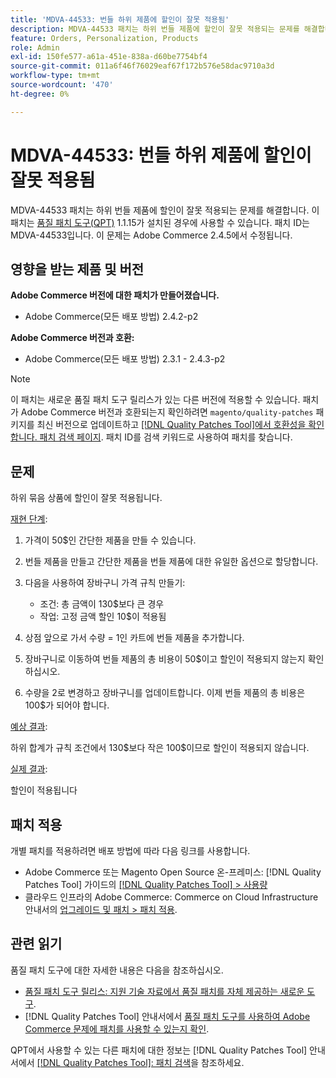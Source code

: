 ```yaml
---
title: 'MDVA-44533: 번들 하위 제품에 할인이 잘못 적용됨'
description: MDVA-44533 패치는 하위 번들 제품에 할인이 잘못 적용되는 문제를 해결합니다. 이 패치는 [Quality Patches Tool (QPT)](https://experienceleague.adobe.com/ko/docs/commerce-operations/tools/quality-patches-tool/quality-patches-tool-to-self-serve-quality-patches) 1.1.15가 설치된 경우 사용할 수 있습니다. 패치 ID는 MDVA-44533입니다. 이 문제는 Adobe Commerce 2.4.5에서 수정됩니다.
feature: Orders, Personalization, Products
role: Admin
exl-id: 150fe577-a61a-451e-838a-d60be7754bf4
source-git-commit: 011a6f46f76029eaf67f172b576e58dac9710a3d
workflow-type: tm+mt
source-wordcount: '470'
ht-degree: 0%

---
```


# MDVA-44533: 번들 하위 제품에 할인이 잘못 적용됨

MDVA-44533 패치는 하위 번들 제품에 할인이 잘못 적용되는 문제를 해결합니다. 이 패치는 [품질 패치 도구(QPT)](https://experienceleague.adobe.com/ko/docs/commerce-operations/tools/quality-patches-tool/quality-patches-tool-to-self-serve-quality-patches) 1.1.15가 설치된 경우에 사용할 수 있습니다. 패치 ID는 MDVA-44533입니다. 이 문제는 Adobe Commerce 2.4.5에서 수정됩니다.

## 영향을 받는 제품 및 버전

**Adobe Commerce 버전에 대한 패치가 만들어졌습니다.**

* Adobe Commerce(모든 배포 방법) 2.4.2-p2

**Adobe Commerce 버전과 호환:**

* Adobe Commerce(모든 배포 방법) 2.3.1 - 2.4.3-p2

>[!NOTE]
>
>이 패치는 새로운 품질 패치 도구 릴리스가 있는 다른 버전에 적용할 수 있습니다. 패치가 Adobe Commerce 버전과 호환되는지 확인하려면 `magento/quality-patches` 패키지를 최신 버전으로 업데이트하고 [[!DNL Quality Patches Tool]에서 호환성을 확인합니다. 패치 검색 페이지](https://experienceleague.adobe.com/ko/docs/commerce-operations/tools/quality-patches-tool/quality-patches-tool-to-self-serve-quality-patches). 패치 ID를 검색 키워드로 사용하여 패치를 찾습니다.

## 문제

하위 묶음 상품에 할인이 잘못 적용됩니다.

<u>재현 단계</u>:

1. 가격이 50$인 간단한 제품을 만들 수 있습니다.
1. 번들 제품을 만들고 간단한 제품을 번들 제품에 대한 유일한 옵션으로 할당합니다.
1. 다음을 사용하여 장바구니 가격 규칙 만들기:

   * 조건: 총 금액이 130$보다 큰 경우
   * 작업: 고정 금액 할인 10$이 적용됨

1. 상점 앞으로 가서 수량 = 1인 카트에 번들 제품을 추가합니다.
1. 장바구니로 이동하여 번들 제품의 총 비용이 50$이고 할인이 적용되지 않는지 확인하십시오.
1. 수량을 2로 변경하고 장바구니를 업데이트합니다. 이제 번들 제품의 총 비용은 100$가 되어야 합니다.

<u>예상 결과</u>:

하위 합계가 규칙 조건에서 130\$보다 작은 100\$이므로 할인이 적용되지 않습니다.

<u>실제 결과</u>:

할인이 적용됩니다

## 패치 적용

개별 패치를 적용하려면 배포 방법에 따라 다음 링크를 사용합니다.

* Adobe Commerce 또는 Magento Open Source 온-프레미스: [!DNL Quality Patches Tool] 가이드의 [[!DNL Quality Patches Tool] > 사용량](/help/tools/quality-patches-tool/usage.md)
* 클라우드 인프라의 Adobe Commerce: Commerce on Cloud Infrastructure 안내서의 [업그레이드 및 패치 > 패치 적용](https://experienceleague.adobe.com/docs/commerce-cloud-service/user-guide/develop/upgrade/apply-patches.html?lang=ko).

## 관련 읽기

품질 패치 도구에 대한 자세한 내용은 다음을 참조하십시오.

* [품질 패치 도구 릴리스: 지원 기술 자료에서 품질 패치를 자체 제공하는 새로운 도구](https://experienceleague.adobe.com/ko/docs/commerce-operations/tools/quality-patches-tool/quality-patches-tool-to-self-serve-quality-patches).
* [!DNL Quality Patches Tool] 안내서에서 [품질 패치 도구를 사용하여 Adobe Commerce 문제에 패치를 사용할 수 있는지 확인](/help/tools/quality-patches-tool/patches-available-in-qpt/check-patch-for-magento-issue-with-magento-quality-patches.md).

QPT에서 사용할 수 있는 다른 패치에 대한 정보는 [!DNL Quality Patches Tool] 안내서에서 [[!DNL Quality Patches Tool]: 패치 검색](https://experienceleague.adobe.com/tools/commerce-quality-patches/index.html?lang=ko)을 참조하세요.
